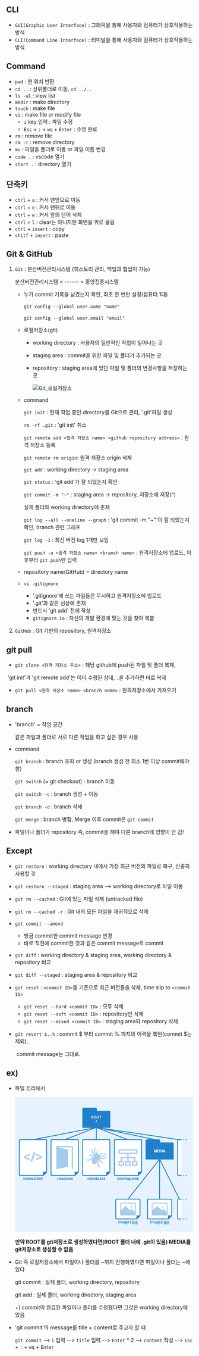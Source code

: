 ## CLI

- `GUI(Graphic User Interface)` : 그래픽을 통해 사용자와 컴퓨터가 상호작용하는 방식
- `CLI(Command Line Interface)` : 터미널을 통해 사용자와 컴퓨터가 상호작용하는 방식



## Command

- `pwd` : 현 위치 반환
- `cd ..` : 상위폴더로 이동, `cd ../..`
- `ls -al` : view list
- `mkdir` : make directory
- `touch` : make file
- `vi` : make file or modify file
  - `i` key 입력 : 파일 수정 
  - `Esc` + `:` + `wq` + `Enter` : 수정 완료
- `rm` : remove file
- `rm -r` : remove directory
- `mv` : 파일을 폴더로 이동 or 파일 이름 변경
- `code .` : vscode 열기
- `start .` : directory 열기



## 단축키

- `ctrl` + `a` : 커서 맨앞으로 이동
- `ctrl` + `e` : 커서 맨뒤로 이동
- `ctrl` + `w` : 커서 앞의 단어 삭제
- `ctrl` + `l` : clear는 아니지만 화면을 위로 올림
- `ctrl` + `insert` : copy
- `shitf` + `insert` : paste



## Git & GitHub

1. `Git` : 분산버전관리시스템 (히스토리 관리, 백업과 협업이 가능)

   분산버전관리시스템 < ------ > 중앙집중시스템

   - 누가 commit 기록을 남겼는지 확인, 최초 한 번만 설정(컴퓨터 1대)

     `git config --global user.name "name"`

     `git config --global user.email "email"`

   - 로컬저장소(git)

     - working directory : 사용자의 일반적인 작업이 일어나는 곳

     - staging area : commit을 위한 파일 및 폴더가 추가되는 곳

     - repository : staging area에 있던 파일 및 폴더의 변경사항을 저장하는 곳

       ![Git_로컬저장소](https://search.pstatic.net/common/?src=http%3A%2F%2Fblogfiles.naver.net%2FMjAxOTAyMjdfMjgg%2FMDAxNTUxMjI1MzEyOTE0.9g9R2dJrqgPVZ00cHGKxs_JETES6BCum8XxWMzl1yBUg.IxtC5sAMAf-PboVDCCCXXLrRgVlH9rkdRQ2DJrm0yUYg.PNG.gmkjh74%2F1.png&type=sc960_832)

   - command

     `git init` : 현재 작업 중인 directory를 Git으로 관리, '.git'파일 생성

     `rm -rf .git` : 'git init' 취소

     `git remote add <원격 저장소 name> <github repository address>` : 원격 저장소 등록

     `git remote rm origin`: 원격 저장소 origin 삭제

     `git add` : working directory -> staging area

     `git status` : 'git add'가 잘 되었는지 확인

     `git commit -m "~"` : staging area -> repository, 저장소에 저장(^) 

     실제 폴더와 working directory에 존재

     `git log --all --oneline --graph` : 'git commit -m "~"'이 잘 되었는지 확인, branch 관련 그래프

     `git log -1` : 최신 버전 log 1개만 보임

     `git push -u <원격 저장소 name> <branch name>` : 원격저장소에 업로드, 이후부터 `git push`만 입력

   - repository name(GitHub) = directory name

   - `vi .gitignore`

     - '.gitignore'에 쓰는 파일들은 무시하고 원격저장소에 업로드
     - '.git'과 같은 선상에 존재
     - 반드시 'git add' 전에 작성
     - `gitignore.io` : 자신의 개발 환경에 맞는 것을 찾아 복붙

2. `GitHub` : Git 기반의 repository, 원격저장소



## git pull

- `git clone <원격 저장소 주소>` : 해당 github에 push된 파일 및 폴더 복제,

​																'git init'과 'git remote add'는 이미 수행된 상태, `.`을 추가하면 바로 복제

- `git pull <원격 저장소 name> <branch name>` : 원격저장소에서 가져오기



## branch

- 'branch' = 작업 공간

  같은 파일과 폴더로 서로 다른 작업을 하고 싶은 경우 사용

- command

  `git branch` : branch 조회 or 생성 (branch 생성 전 최소 1번 이상 commit해야 함)

  `git switch` (= git checkout) : branch 이동

  `git switch -c` : branch 생성 + 이동

  `git branch -d` : branch 삭제

  `git merge` : branch 병합, Merge 이후 commit은 `git commit`
  
- 파일이나 폴더가 repository 즉, commit을 해야 다른 branch에 영향이 안 감!



## Except

- `git restore` : working directory 내에서 가장 최근 버전의 파일로 복구, 신중히 사용할 것

- `git restore --staged` : staging area --> working directory로 파일 이동

- `git rm --cached` : Git에 있는 파일 삭제 (untracked file)

- `git rm --cached -r` : Git 내의 모든 파일을 재귀적으로 삭제

- `git commit --amend`
  - 방금 commit한 commit message 변경
  - 바로 직전에 commit한 것과 같은 commit message로 commit
  
- `git diff` : working directory & staging area, working directory & repository 비교

- `git diff --staged` : staging area & repository 비교

- `git reset` : `<commit ID>`를 기준으로 최근 버전들을 삭제, time slip to `<commit ID>`
  
  - `git reset --hard <commit ID>` : 모두 삭제
  - `git reset --soft <commit ID>` : repository만 삭제
  - `git reset --mixed <commit ID>` : staging area와 repository 삭제
  
- `git revert $..%` : commit $ 부터 commit % 까지의 이력을 복원(commit $는 제외),

  ​								 commit message는 그대로.

## ex)

- 파일 트리에서

  ![파일 트리](git/Root-Directory-16415651450506.png)

  **만약 ROOT를 git저장소로 생성하였다면(ROOT 폴더 내에 .git이 있음) MEDIA를 git저장소로 생성할 수 없음**

- Git 즉 로컬저장소에서 파일이나 폴더를 ~까지 진행하였다면 파일이나 폴더는 ~에 있다

  git commit : 실제 폴더, working directory, repository

  git add : 실제 폴더, working directory, staging area

  +) commit이 완료된 파일이나 폴더를 수정했다면 그것은 working directory에 있음

- 'git commit'의 message를 title + content로 주고자 할 때

  `git commit` --> `i` 입력 --> `title` 입력 --> `Enter` * 2 --> `content` 작성 --> `Esc` + `:` + `wq` + `Enter`